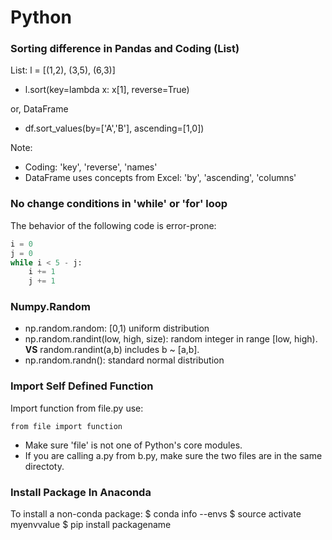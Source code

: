 Python
==========

### Sorting difference in Pandas and Coding (List)

List: l = [(1,2), (3,5), (6,3)]

  - l.sort(key=lambda x: x[1], reverse=True)

or, DataFrame  
  
  - df.sort_values(by=['A','B'], ascending=[1,0])
  
Note:

  - Coding: 'key', 'reverse', 'names'
  - DataFrame uses concepts from Excel: 'by', 'ascending', 'columns'
  
### No change conditions in 'while' or 'for' loop

The behavior of the following code is error-prone:

```python
i = 0
j = 0
while i < 5 - j:
    i += 1
	j += 1
```

### Numpy.Random

  - np.random.random: [0,1) uniform distribution
  - np.random.randint(low, high, size): random integer in range [low, high). **VS** random.randint(a,b) includes b ~ [a,b]. 
  - np.random.randn(): standard normal distribution 
  
### Import Self Defined Function

Import function from file.py use:
```
from file import function
```
  - Make sure 'file' is not one of Python's core modules.
  - If you are calling a.py from b.py, make sure the two files are in the same directoty.
  
### Install Package In Anaconda

To install a non-conda package:
$ conda info --envs
$ source activate myenvvalue
$ pip install packagename